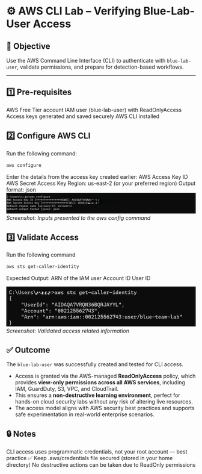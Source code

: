 # ⚙️ AWS CLI Lab – Verifying Blue-Lab-User Access

## 🎯 Objective

Use the AWS Command Line Interface (CLI) to authenticate with `blue-lab-user`, validate permissions, and prepare for detection-based workflows.

---
## 1️⃣ Pre-requisites

AWS Free Tier account
IAM user (blue-lab-user) with ReadOnlyAccess
Access keys generated and saved securely
AWS CLI installed

## 2️⃣ Configure AWS CLI

Run the following command:

```bash
aws configure
```
Enter the details from the access key created earlier:
AWS Access Key ID
AWS Secret Access Key
Region: us-east-2 (or your preferred region)
Output format: json
![Config Inputs](../images/aws-cli-configure.png)
*Screenshot: Inputs presented to the aws config command*

## 3️⃣ Validate Access

Run the following command

```bash
aws sts get-caller-identity
```
Expected Output:
ARN of the IAM user
Account ID
User ID

![Caller Identity](../images/aws-cli-caller-identity.png)
*Screenshot: Validated access related information*

## ✅ Outcome

The `blue-lab-user` was successfully created and tested for CLI access.

- Access is granted via the AWS-managed **ReadOnlyAccess** policy, which provides **view-only permissions across all AWS services**, including IAM, GuardDuty, S3, VPC, and CloudTrail.
- This ensures a **non-destructive learning environment**, perfect for hands-on cloud security labs without any risk of altering live resources.
- The access model aligns with AWS security best practices and supports safe experimentation in real-world enterprise scenarios.

## 🔒 Notes
CLI access uses programmatic credentials, not your root account — best practice ✅
Keep .aws/credentials file secured (stored in your home directory)
No destructive actions can be taken due to ReadOnly permissions



